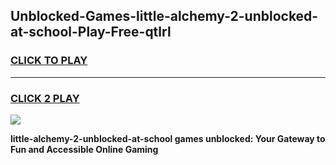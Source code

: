 
## Unblocked-Games-little-alchemy-2-unblocked-at-school-Play-Free-qtlrl
<h3>
<a href="https://premium76.site?title=little-alchemy-2-unblocked-at-school&ref=18A1">CLICK TO PLAY</a></h3>
<hr>

<h3>
<a href="https://premium76.site?title=little-alchemy-2-unblocked-at-school&ref=18A1">CLICK 2 PLAY</a>
  
</h3>

<a href="https://premium76.site?title=little-alchemy-2-unblocked-at-school&ref=18A1"><img src="https://clearcache.store/games.png"></a>


**little-alchemy-2-unblocked-at-school games unblocked: Your Gateway to Fun and Accessible Online Gaming**
